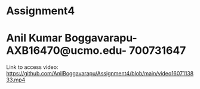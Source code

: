 # Assignment4
# Anil Kumar Boggavarapu-AXB16470@ucmo.edu- 700731647


Link to access video:
https://github.com/AnilBoggavarapu/Assignment4/blob/main/video1607113833.mp4

